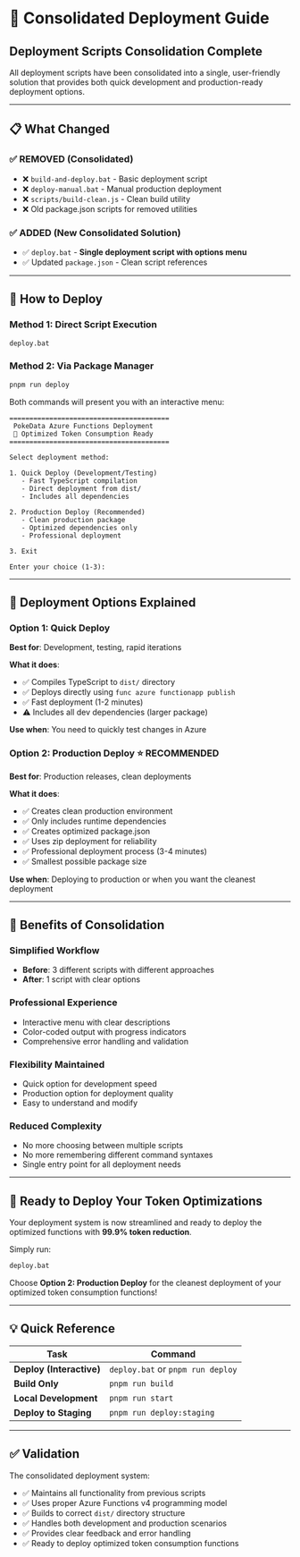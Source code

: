 # 🚀 Consolidated Deployment Guide

## **Deployment Scripts Consolidation Complete**

All deployment scripts have been consolidated into a single, user-friendly solution that provides both quick development and production-ready deployment options.

---

## 📋 **What Changed**

### **✅ REMOVED (Consolidated)**
- ❌ `build-and-deploy.bat` - Basic deployment script
- ❌ `deploy-manual.bat` - Manual production deployment
- ❌ `scripts/build-clean.js` - Clean build utility
- ❌ Old package.json scripts for removed utilities

### **✅ ADDED (New Consolidated Solution)**
- ✅ `deploy.bat` - **Single deployment script with options menu**
- ✅ Updated `package.json` - Clean script references

---

## 🎯 **How to Deploy**

### **Method 1: Direct Script Execution**
```bash
deploy.bat
```

### **Method 2: Via Package Manager**
```bash
pnpm run deploy
```

Both commands will present you with an interactive menu:

```
========================================
 PokeData Azure Functions Deployment
 🚀 Optimized Token Consumption Ready
========================================

Select deployment method:

1. Quick Deploy (Development/Testing)
   - Fast TypeScript compilation
   - Direct deployment from dist/
   - Includes all dependencies

2. Production Deploy (Recommended)
   - Clean production package
   - Optimized dependencies only
   - Professional deployment

3. Exit

Enter your choice (1-3):
```

---

## 🔧 **Deployment Options Explained**

### **Option 1: Quick Deploy** 
**Best for**: Development, testing, rapid iterations

**What it does**:
- ✅ Compiles TypeScript to `dist/` directory
- ✅ Deploys directly using `func azure functionapp publish`
- ✅ Fast deployment (1-2 minutes)
- ⚠️ Includes all dev dependencies (larger package)

**Use when**: You need to quickly test changes in Azure

### **Option 2: Production Deploy** ⭐ **RECOMMENDED**
**Best for**: Production releases, clean deployments

**What it does**:
- ✅ Creates clean production environment
- ✅ Only includes runtime dependencies
- ✅ Creates optimized package.json
- ✅ Uses zip deployment for reliability
- ✅ Professional deployment process (3-4 minutes)
- ✅ Smallest possible package size

**Use when**: Deploying to production or when you want the cleanest deployment

---

## 🎉 **Benefits of Consolidation**

### **Simplified Workflow**
- **Before**: 3 different scripts with different approaches
- **After**: 1 script with clear options

### **Professional Experience**
- Interactive menu with clear descriptions
- Color-coded output with progress indicators
- Comprehensive error handling and validation

### **Flexibility Maintained**
- Quick option for development speed
- Production option for deployment quality
- Easy to understand and modify

### **Reduced Complexity**
- No more choosing between multiple scripts
- No more remembering different command syntaxes
- Single entry point for all deployment needs

---

## 🚀 **Ready to Deploy Your Token Optimizations**

Your deployment system is now streamlined and ready to deploy the optimized functions with **99.9% token reduction**. 

Simply run:
```bash
deploy.bat
```

Choose **Option 2: Production Deploy** for the cleanest deployment of your optimized token consumption functions!

---

## 💡 **Quick Reference**

| Task | Command |
|------|---------|
| **Deploy (Interactive)** | `deploy.bat` or `pnpm run deploy` |
| **Build Only** | `pnpm run build` |
| **Local Development** | `pnpm run start` |
| **Deploy to Staging** | `pnpm run deploy:staging` |

---

## ✅ **Validation**

The consolidated deployment system:
- ✅ Maintains all functionality from previous scripts
- ✅ Uses proper Azure Functions v4 programming model
- ✅ Builds to correct `dist/` directory structure
- ✅ Handles both development and production scenarios
- ✅ Provides clear feedback and error handling
- ✅ Ready to deploy optimized token consumption functions
